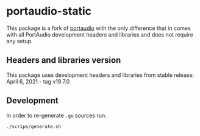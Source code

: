 # portaudio-static

This package is a fork of [portaudio](https://github.com/gordonklaus/portaudio) with the only difference that in comes with all PortAudio development headers and libraries and does not require any setup.

## Headers and libraries version

This package uses development headers and libraries from stable release: April 6, 2021 - tag v19.7.0  

## Development

In order to re-generate `.go` sources run:

```bash
./scrips/generate.sh
```